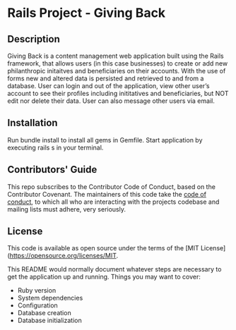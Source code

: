 # Rails Project - Giving Back

## Description
Giving Back is a content management web application built using the Rails framework, that allows users (in this case businesses) to create or add new philanthropic initaitves and beneficiaries on their accounts. With the use of forms new and altered data is persisted and retrieved to and from a database. User can login and out of the application, view other user’s account to see their profiles including inititatives and beneficiaries, but NOT edit nor delete their data. User can also message other users via email. 

## Installation
Run bundle install to install all gems in Gemfile. Start application by executing rails s in your terminal. 

## Contributors' Guide
This repo subscribes to the Contributor Code of Conduct, based on the Contributor Covenant. The maintainers of this code take the [code of conduct](https://www.contributor-covenant.org/version/2/0/code_of_conduct/code_of_conduct.md), to which all who are interacting with the projects codebase and mailing lists must adhere, very seriously.

## License 
This code is available as open source under the terms of the [MIT License] (https://opensource.org/licenses/MIT. 


This README would normally document whatever steps are necessary to get the
application up and running.
Things you may want to cover:

* Ruby version
* System dependencies
* Configuration
* Database creation
* Database initialization




